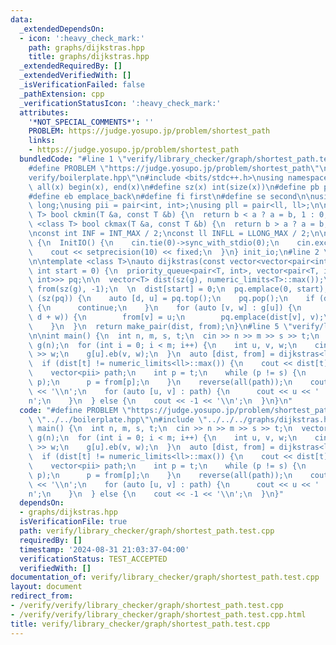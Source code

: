 ```yaml
---
data:
  _extendedDependsOn:
  - icon: ':heavy_check_mark:'
    path: graphs/dijkstras.hpp
    title: graphs/dijkstras.hpp
  _extendedRequiredBy: []
  _extendedVerifiedWith: []
  _isVerificationFailed: false
  _pathExtension: cpp
  _verificationStatusIcon: ':heavy_check_mark:'
  attributes:
    '*NOT_SPECIAL_COMMENTS*': ''
    PROBLEM: https://judge.yosupo.jp/problem/shortest_path
    links:
    - https://judge.yosupo.jp/problem/shortest_path
  bundledCode: "#line 1 \"verify/library_checker/graph/shortest_path.test.cpp\"\n\
    #define PROBLEM \"https://judge.yosupo.jp/problem/shortest_path\"\n\n#line 1 \"\
    verify/boilerplate.hpp\"\n#include <bits/stdc++.h>\nusing namespace std;\n\n#define\
    \ all(x) begin(x), end(x)\n#define sz(x) int(size(x))\n#define pb push_back\n\
    #define eb emplace_back\n#define fi first\n#define se second\n\nusing ll = long\
    \ long;\nusing pii = pair<int, int>;\nusing pll = pair<ll, ll>;\n\ntemplate <class\
    \ T> bool ckmin(T &a, const T &b) {\n  return b < a ? a = b, 1 : 0;\n}\n\ntemplate\
    \ <class T> bool ckmax(T &a, const T &b) {\n  return b > a ? a = b, 1 : 0;\n}\n\
    \nconst int INF = INT_MAX / 2;\nconst ll INFLL = LLONG_MAX / 2;\n\nstruct InitIO\
    \ {\n  InitIO() {\n    cin.tie(0)->sync_with_stdio(0);\n    cin.exceptions(cin.failbit);\n\
    \    cout << setprecision(10) << fixed;\n  }\n} init_io;\n#line 2 \"graphs/dijkstras.hpp\"\
    \n\ntemplate <class T>\nauto dijkstras(const vector<vector<pair<int, int>>> &g,\
    \ int start = 0) {\n  priority_queue<pair<T, int>, vector<pair<T, int>>, greater<pair<T,\
    \ int>>> pq;\n\n  vector<T> dist(sz(g), numeric_limits<T>::max());\n  vector<int>\
    \ from(sz(g), -1);\n  \n  dist[start] = 0;\n  pq.emplace(0, start);\n\n  while\
    \ (sz(pq)) {\n    auto [d, u] = pq.top();\n    pq.pop();\n    if (d != dist[u])\
    \ {\n      continue;\n    }\n    for (auto [v, w] : g[u]) {\n      if (ckmin(dist[v],\
    \ d + w)) {\n        from[v] = u;\n        pq.emplace(dist[v], v);\n      }\n\
    \    }\n  }\n  return make_pair(dist, from);\n}\n#line 5 \"verify/library_checker/graph/shortest_path.test.cpp\"\
    \n\nint main() {\n  int n, m, s, t;\n  cin >> n >> m >> s >> t;\n  vector<vector<pii>>\
    \ g(n);\n  for (int i = 0; i < m; i++) {\n    int u, v, w;\n    cin >> u >> v\
    \ >> w;\n    g[u].eb(v, w);\n  }\n  auto [dist, from] = dijkstras<ll>(g, s);\n\
    \  if (dist[t] != numeric_limits<ll>::max()) {\n    cout << dist[t] << ' ';\n\
    \    vector<pii> path;\n    int p = t;\n    while (p != s) {\n      path.eb(from[p],\
    \ p);\n      p = from[p];\n    }\n    reverse(all(path));\n    cout << sz(path)\
    \ << '\\n';\n    for (auto [u, v] : path) {\n      cout << u << ' ' << v << '\\\
    n';\n    }\n  } else {\n    cout << -1 << '\\n';\n  }\n}\n"
  code: "#define PROBLEM \"https://judge.yosupo.jp/problem/shortest_path\"\n\n#include\
    \ \"../../boilerplate.hpp\"\n#include \"../../../graphs/dijkstras.hpp\"\n\nint\
    \ main() {\n  int n, m, s, t;\n  cin >> n >> m >> s >> t;\n  vector<vector<pii>>\
    \ g(n);\n  for (int i = 0; i < m; i++) {\n    int u, v, w;\n    cin >> u >> v\
    \ >> w;\n    g[u].eb(v, w);\n  }\n  auto [dist, from] = dijkstras<ll>(g, s);\n\
    \  if (dist[t] != numeric_limits<ll>::max()) {\n    cout << dist[t] << ' ';\n\
    \    vector<pii> path;\n    int p = t;\n    while (p != s) {\n      path.eb(from[p],\
    \ p);\n      p = from[p];\n    }\n    reverse(all(path));\n    cout << sz(path)\
    \ << '\\n';\n    for (auto [u, v] : path) {\n      cout << u << ' ' << v << '\\\
    n';\n    }\n  } else {\n    cout << -1 << '\\n';\n  }\n}"
  dependsOn:
  - graphs/dijkstras.hpp
  isVerificationFile: true
  path: verify/library_checker/graph/shortest_path.test.cpp
  requiredBy: []
  timestamp: '2024-08-31 21:03:37-04:00'
  verificationStatus: TEST_ACCEPTED
  verifiedWith: []
documentation_of: verify/library_checker/graph/shortest_path.test.cpp
layout: document
redirect_from:
- /verify/verify/library_checker/graph/shortest_path.test.cpp
- /verify/verify/library_checker/graph/shortest_path.test.cpp.html
title: verify/library_checker/graph/shortest_path.test.cpp
---
```

